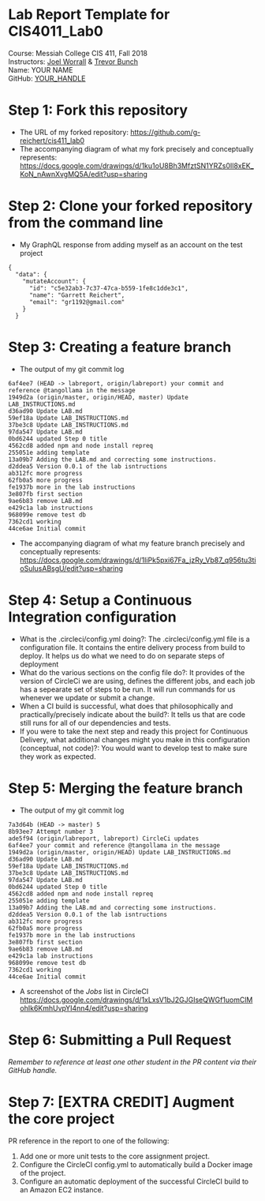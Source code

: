 # Lab Report Template for CIS4011_Lab0
Course: Messiah College CIS 411, Fall 2018<br/>
Instructors: [Joel Worrall](https://github.com/tangollama) & [Trevor Bunch](https://github.com/trevordbunch)<br/>
Name: YOUR NAME<br/>
GitHub: [YOUR_HANDLE](https://github.com/YOUR_HANDLE)<br/>

# Step 1: Fork this repository
- The URL of my forked repository: https://github.com/g-reichert/cis411_lab0
- The accompanying diagram of what my fork precisely and conceptually represents: https://docs.google.com/drawings/d/1ku1oU8Bh3MfztSN1YRZs0Il8xEK_KoN_nAwnXvgMQ5A/edit?usp=sharing

# Step 2: Clone your forked repository from the command line
- My GraphQL response from adding myself as an account on the test project
```
{
  "data": {
    "mutateAccount": {
      "id": "c5e32ab3-7c37-47ca-b559-1fe8c1dde3c1",
      "name": "Garrett Reichert",
      "email": "gr1192@gmail.com"
    }
  }

```

# Step 3: Creating a feature branch
- The output of my git commit log
```
6af4ee7 (HEAD -> labreport, origin/labreport) your commit and reference @tangollama in the message
1949d2a (origin/master, origin/HEAD, master) Update LAB_INSTRUCTIONS.md
d36ad90 Update LAB.md
59ef18a Update LAB_INSTRUCTIONS.md
37be3c8 Update LAB_INSTRUCTIONS.md
97da547 Update LAB.md
0bd6244 updated Step 0 title
4562cd8 added npm and node install repreq
255051e adding template
13a09b7 Adding the LAB.md and correcting some instructions.
d2ddea5 Version 0.0.1 of the lab isntructions
ab312fc more progress
62fb0a5 more progress
fe1937b more in the lab instructions
3e807fb first section
9ae6b83 remove LAB.md
e429c1a lab instructions
968099e remove test db
7362cd1 working
44ce6ae Initial commit

```
- The accompanying diagram of what my feature branch precisely and conceptually represents: https://docs.google.com/drawings/d/1IiPk5pxi67Fa_jzRy_Vb87_q956tu3tioSulusABsgU/edit?usp=sharing

# Step 4: Setup a Continuous Integration configuration
- What is the .circleci/config.yml doing?: The .circleci/config.yml file is a configuration file. It contains the entire delivery process from build to deploy. It helps us do what we need to do on separate steps of deployment
- What do the various sections on the config file do?: It provides of the version of CircleCi we are using, defines the different jobs, and each job has a sepearate set of steps to be run. It will run commands for us whenever we update or submit a change.
- When a CI build is successful, what does that philosophically and practically/precisely indicate about the build?: It tells us that are code still runs for all of our dependencies and tests.
- If you were to take the next step and ready this project for Continuous Delivery, what additional changes might you make in this configuration (conceptual, not code)?: You would want to develop test to make sure they work as expected.

# Step 5: Merging the feature branch
* The output of my git commit log
```
7a3d64b (HEAD -> master) 5
8b93ee7 Attempt number 3
ade5f94 (origin/labreport, labreport) CircleCi updates
6af4ee7 your commit and reference @tangollama in the message
1949d2a (origin/master, origin/HEAD) Update LAB_INSTRUCTIONS.md
d36ad90 Update LAB.md
59ef18a Update LAB_INSTRUCTIONS.md
37be3c8 Update LAB_INSTRUCTIONS.md
97da547 Update LAB.md
0bd6244 updated Step 0 title
4562cd8 added npm and node install repreq
255051e adding template
13a09b7 Adding the LAB.md and correcting some instructions.
d2ddea5 Version 0.0.1 of the lab isntructions
ab312fc more progress
62fb0a5 more progress
fe1937b more in the lab instructions
3e807fb first section
9ae6b83 remove LAB.md
e429c1a lab instructions
968099e remove test db
7362cd1 working
44ce6ae Initial commit
```
* A screenshot of the _Jobs_ list in CircleCI
https://docs.google.com/drawings/d/1xLxsV1bJ2GJGIseQWGf1uomClMohIk6KmhUvpYI4nn4/edit?usp=sharing

# Step 6: Submitting a Pull Request
_Remember to reference at least one other student in the PR content via their GitHub handle._

# Step 7: [EXTRA CREDIT] Augment the core project
PR reference in the report to one of the following:
1. Add one or more unit tests to the core assignment project. 
2. Configure the CircleCI config.yml to automatically build a Docker image of the project.
3. Configure an automatic deployment of the successful CircleCI build to an Amazon EC2 instance.
